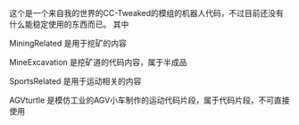 这个是一个来自我的世界的CC-Tweaked的模组的机器人代码，不过目前还没有什么能稳定使用的东西而已。
其中

MiningRelated  是用于挖矿的内容

  MineExcavation  是挖矿道的代码内容，属于半成品

SportsRelated  是用于运动相关的内容

  AGVturtle  是模仿工业的AGV小车制作的运动代码片段，属于代码片段，不可直接使用

